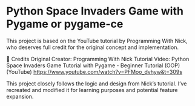 # Python Space Invaders Game with Pygame or pygame-ce
 This project is based on the YouTube tutorial by Programming With Nick, who deserves full credit for the original concept and implementation.

🙏 Credits Original Creator: Programming With Nick Tutorial Video: Python Space Invaders Game Tutorial with Pygame - Beginner Tutorial (OOP) (YouTube) https://www.youtube.com/watch?v=PFMoo_dvhyw&t=309s
 
  This project closely follows the logic and design from Nick’s tutorial. I’ve recreated and modified it for learning purposes and potential feature expansion.
